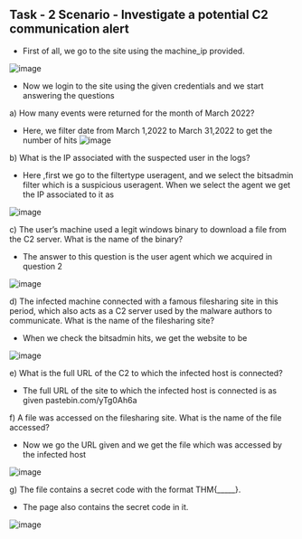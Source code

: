 ## Task - 2  Scenario - Investigate a potential C2 communication alert 

- First of all, we go to the site using the machine_ip provided. 

![image](https://github.com/Akhilkj123/Cyber-Security/assets/65653010/607bc96b-dd80-4244-ba8d-0ca46b8ebda7)

- Now we login to the site using the given credentials and we start answering the questions

a) How many events were returned for the month of March 2022?
- Here, we filter date from March 1,2022 to March 31,2022 to get the number of hits
![image](https://github.com/Akhilkj123/Cyber-Security/assets/65653010/e7ccd7bd-c0a8-4bf7-a1b1-a05ed2783062)

b) What is the IP associated with the suspected user in the logs?
- Here ,first we go to the filtertype useragent, and we select the bitsadmin filter which is a suspicious useragent. When we select the agent we get the IP associated to it as 

![image](https://github.com/Akhilkj123/Cyber-Security/assets/65653010/ddaa87f8-dac5-46f6-983d-6f7e5ce7d3aa)

c) The user’s machine used a legit windows binary to download a file from the C2 server. What is the name of the binary?
- The answer to this question is the user agent which we acquired in question 2

![image](https://github.com/Akhilkj123/Cyber-Security/assets/65653010/321e81df-8c2f-4b43-9634-7af182aeb11b)

d) The infected machine connected with a famous filesharing site in this period, which also acts as a C2 server used by the malware authors to communicate. What is the name of the filesharing site?
- When we check the bitsadmin hits, we get the website to be

![image](https://github.com/Akhilkj123/Cyber-Security/assets/65653010/f9453a8b-c0d7-46aa-bd04-74408098bd87)

e) What is the full URL of the C2 to which the infected host is connected?
- The full URL of the site to which the infected host is connected is as given pastebin.com/yTg0Ah6a

f) A file was accessed on the filesharing site. What is the name of the file accessed?
- Now we go the URL given and we get the file which was accessed by the infected host

![image](https://github.com/Akhilkj123/Cyber-Security/assets/65653010/cd9de660-e492-4268-bf9c-788480ebffff)

g) The file contains a secret code with the format THM{_____}.
- The page also contains the secret code in it.

![image](https://github.com/Akhilkj123/Cyber-Security/assets/65653010/791f9f13-36d7-4bcb-b2f3-18eff76d5333)










